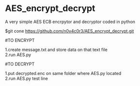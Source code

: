 # AES_encrypt_decrypt
A very simple AES ECB encrpytor and decryptor coded in python<br>

$git cone https://github.com/n0v4c0r3/AES_encrypt_decrypt.git<br>

#TO ENCRYPT

1.create message.txt and store data on that text file<br>
2.run AES.py

#TO DECRYPT

1.put decrypted.enc on same folder where AES.py located<br>
2.run AES.py
test line
